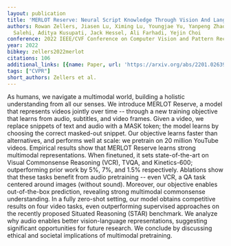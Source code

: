 ```yaml
---
layout: publication
title: 'MERLOT Reserve: Neural Script Knowledge Through Vision And Language And Sound'
authors: Rowan Zellers, Jiasen Lu, Ximing Lu, Youngjae Yu, Yanpeng Zhao, Mohammadreza
  Salehi, Aditya Kusupati, Jack Hessel, Ali Farhadi, Yejin Choi
conference: 2022 IEEE/CVF Conference on Computer Vision and Pattern Recognition (CVPR)
year: 2022
bibkey: zellers2022merlot
citations: 106
additional_links: [{name: Paper, url: 'https://arxiv.org/abs/2201.02639'}]
tags: ["CVPR"]
short_authors: Zellers et al.
---
```

As humans, we navigate a multimodal world, building a holistic understanding
from all our senses. We introduce MERLOT Reserve, a model that represents
videos jointly over time -- through a new training objective that learns from
audio, subtitles, and video frames. Given a video, we replace snippets of text
and audio with a MASK token; the model learns by choosing the correct
masked-out snippet. Our objective learns faster than alternatives, and performs
well at scale: we pretrain on 20 million YouTube videos.
  Empirical results show that MERLOT Reserve learns strong multimodal
representations. When finetuned, it sets state-of-the-art on Visual Commonsense
Reasoning (VCR), TVQA, and Kinetics-600; outperforming prior work by 5%, 7%,
and 1.5% respectively. Ablations show that these tasks benefit from audio
pretraining -- even VCR, a QA task centered around images (without sound).
Moreover, our objective enables out-of-the-box prediction, revealing strong
multimodal commonsense understanding. In a fully zero-shot setting, our model
obtains competitive results on four video tasks, even outperforming supervised
approaches on the recently proposed Situated Reasoning (STAR) benchmark.
  We analyze why audio enables better vision-language representations,
suggesting significant opportunities for future research. We conclude by
discussing ethical and societal implications of multimodal pretraining.